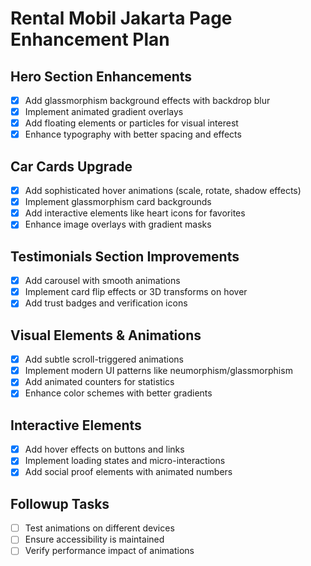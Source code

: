 # Rental Mobil Jakarta Page Enhancement Plan

## Hero Section Enhancements

- [x] Add glassmorphism background effects with backdrop blur
- [x] Implement animated gradient overlays
- [x] Add floating elements or particles for visual interest
- [x] Enhance typography with better spacing and effects

## Car Cards Upgrade

- [x] Add sophisticated hover animations (scale, rotate, shadow effects)
- [x] Implement glassmorphism card backgrounds
- [x] Add interactive elements like heart icons for favorites
- [x] Enhance image overlays with gradient masks

## Testimonials Section Improvements

- [x] Add carousel with smooth animations
- [x] Implement card flip effects or 3D transforms on hover
- [x] Add trust badges and verification icons

## Visual Elements & Animations

- [x] Add subtle scroll-triggered animations
- [x] Implement modern UI patterns like neumorphism/glassmorphism
- [x] Add animated counters for statistics
- [x] Enhance color schemes with better gradients

## Interactive Elements

- [x] Add hover effects on buttons and links
- [x] Implement loading states and micro-interactions
- [x] Add social proof elements with animated numbers

## Followup Tasks

- [ ] Test animations on different devices
- [ ] Ensure accessibility is maintained
- [ ] Verify performance impact of animations
